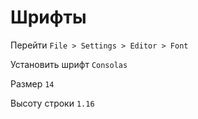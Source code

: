 # Шрифты
Перейти `File > Settings > Editor > Font`

Установить шрифт `Consolas`

Размер `14`

Высоту строки `1.16`

